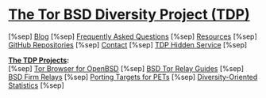 # [The Tor BSD Diversity Project (TDP)](index.html) #

[%sep] [Blog](blog.html) [%sep] [Frequently Asked Questions](faq.html) [%sep] [Resources](resources.html) [%sep] [GitHub Repositories](https://github.com/torbsd/) [%sep] [Contact](contact.html) [%sep] [TDP Hidden Service](http://bptfp7py2wclht26.onion/) [%sep]

__[The TDP Projects](projects.html):__  
[%sep] [Tor Browser for OpenBSD](https://github.com/torbsd/openbsd-ports/) [%sep]  [BSD Tor Relay Guides](relay-guides.html) [%sep] [BSD Firm Relays](corp-relays.html) [%sep] [Porting Targets for PETs](porting-pets.html) [%sep] [Diversity-Oriented Statistics](oostats.html) [%sep]
